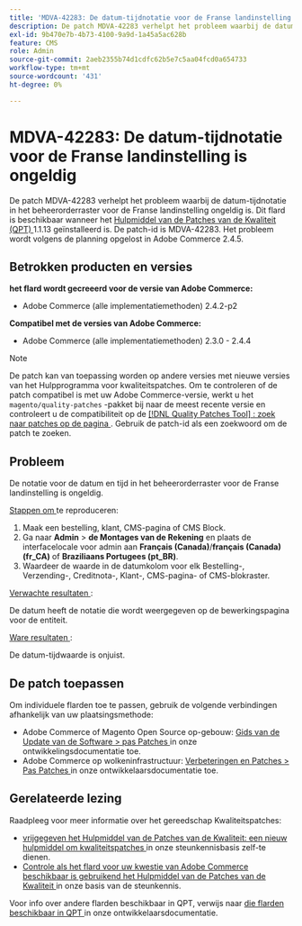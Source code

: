 ```yaml
---
title: 'MDVA-42283: De datum-tijdnotatie voor de Franse landinstelling is ongeldig'
description: De patch MDVA-42283 verhelpt het probleem waarbij de datum-tijdnotatie in het beheerorderraster voor de Franse landinstelling ongeldig is. Deze patch is beschikbaar wanneer [Quality Patches Tool (QPT)] (/help/announcements/adobe-commerce-announcements/magento-quality-patches-released-new-tool-to-self-serve-quality-patches.md) 1.1.13 is geïnstalleerd. De patch-id is MDVA-42283. Het probleem wordt volgens de planning opgelost in Adobe Commerce 2.4.5.
exl-id: 9b470e7b-4b73-4100-9a9d-1a45a5ac628b
feature: CMS
role: Admin
source-git-commit: 2aeb2355b74d1cdfc62b5e7c5aa04fcd0a654733
workflow-type: tm+mt
source-wordcount: '431'
ht-degree: 0%

---
```


# MDVA-42283: De datum-tijdnotatie voor de Franse landinstelling is ongeldig

De patch MDVA-42283 verhelpt het probleem waarbij de datum-tijdnotatie in het beheerorderraster voor de Franse landinstelling ongeldig is. Dit flard is beschikbaar wanneer het [ Hulpmiddel van de Patches van de Kwaliteit (QPT) ](/help/announcements/adobe-commerce-announcements/magento-quality-patches-released-new-tool-to-self-serve-quality-patches.md) 1.1.13 geïnstalleerd is. De patch-id is MDVA-42283. Het probleem wordt volgens de planning opgelost in Adobe Commerce 2.4.5.

## Betrokken producten en versies

**het flard wordt gecreeerd voor de versie van Adobe Commerce:**

* Adobe Commerce (alle implementatiemethoden) 2.4.2-p2

**Compatibel met de versies van Adobe Commerce:**

* Adobe Commerce (alle implementatiemethoden) 2.3.0 - 2.4.4

>[!NOTE]
>
>De patch kan van toepassing worden op andere versies met nieuwe versies van het Hulpprogramma voor kwaliteitspatches. Om te controleren of de patch compatibel is met uw Adobe Commerce-versie, werkt u het `magento/quality-patches` -pakket bij naar de meest recente versie en controleert u de compatibiliteit op de [[!DNL Quality Patches Tool] : zoek naar patches op de pagina ](https://experienceleague.adobe.com/tools/commerce-quality-patches/index.html?lang=nl-NL) . Gebruik de patch-id als een zoekwoord om de patch te zoeken.

## Probleem

De notatie voor de datum en tijd in het beheerorderraster voor de Franse landinstelling is ongeldig.

<u> Stappen om </u> te reproduceren:

1. Maak een bestelling, klant, CMS-pagina of CMS Block.
1. Ga naar **Admin** > **de Montages van de Rekening** en plaats de interfacelocale voor admin aan **Français (Canada)**/**français (Canada) (fr_CA)** of **Braziliaans Portugees (pt_BR)**.
1. Waardeer de waarde in de datumkolom voor elk Bestelling-, Verzending-, Creditnota-, Klant-, CMS-pagina- of CMS-blokraster.

<u> Verwachte resultaten </u>:

De datum heeft de notatie die wordt weergegeven op de bewerkingspagina voor de entiteit.

<u> Ware resultaten </u>:

De datum-tijdwaarde is onjuist.

## De patch toepassen

Om individuele flarden toe te passen, gebruik de volgende verbindingen afhankelijk van uw plaatsingsmethode:

* Adobe Commerce of Magento Open Source op-gebouw: [ Gids van de Update van de Software > pas Patches ](https://experienceleague.adobe.com/nl/docs/commerce-operations/tools/quality-patches-tool/usage) in onze ontwikkelingsdocumentatie toe.
* Adobe Commerce op wolkeninfrastructuur: [ Verbeteringen en Patches > Pas Patches ](https://experienceleague.adobe.com/nl/docs/commerce-cloud-service/user-guide/develop/upgrade/apply-patches) in onze ontwikkelaarsdocumentatie toe.

## Gerelateerde lezing

Raadpleeg voor meer informatie over het gereedschap Kwaliteitspatches:

* [ vrijgegeven het Hulpmiddel van de Patches van de Kwaliteit: een nieuw hulpmiddel om kwaliteitspatches ](/help/announcements/adobe-commerce-announcements/magento-quality-patches-released-new-tool-to-self-serve-quality-patches.md) in onze steunkennisbasis zelf-te dienen.
* [ Controle als het flard voor uw kwestie van Adobe Commerce beschikbaar is gebruikend het Hulpmiddel van de Patches van de Kwaliteit ](/help/support-tools/patches-available-in-qpt-tool/check-patch-for-magento-issue-with-magento-quality-patches.md) in onze basis van de steunkennis.

Voor info over andere flarden beschikbaar in QPT, verwijs naar [ die flarden beschikbaar in QPT ](https://experienceleague.adobe.com/tools/commerce-quality-patches/index.html?lang=nl-NL) in onze ontwikkelaarsdocumentatie.
